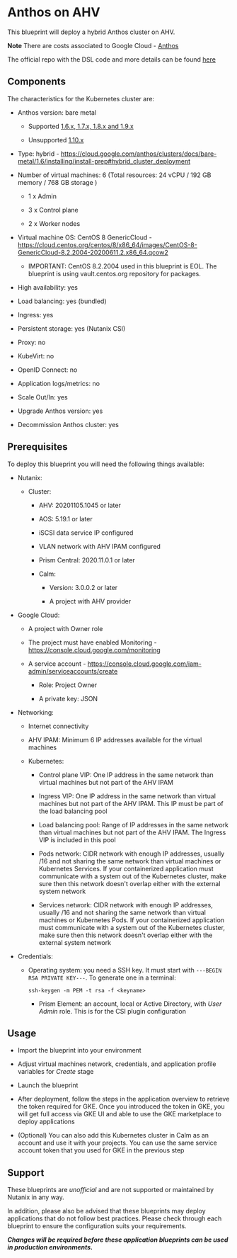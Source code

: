 # Anthos on AHV

This blueprint will deploy a hybrid Anthos cluster on AHV.

**Note** There are costs associated to Google Cloud - [Anthos](cloud.google.com/anthos/pricing)

The official repo with the DSL code and more details can be found [here](https://github.com/nutanixdev/anthos-on-ahv/tree/main/calm)

## Components

The characteristics for the Kubernetes cluster are:

* Anthos version: bare metal

  * Supported [1.6.x, 1.7.x, 1.8.x and 1.9.x](https://cloud.google.com/anthos/clusters/docs/bare-metal/1.6/concepts/about-bare-metal)

  * Unsupported [1.10.x](https://cloud.google.com/anthos/clusters/docs/bare-metal/1.7/concepts/about-bare-metal)

* Type: hybrid - <https://cloud.google.com/anthos/clusters/docs/bare-metal/1.6/installing/install-prep#hybrid_cluster_deployment>

* Number of virtual machines: 6 (Total resources: 24 vCPU / 192 GB memory / 768 GB storage )

  * 1 x Admin

  * 3 x Control plane

  * 2 x Worker nodes

* Virtual machine OS: CentOS 8 GenericCloud - <https://cloud.centos.org/centos/8/x86_64/images/CentOS-8-GenericCloud-8.2.2004-20200611.2.x86_64.qcow2>

  * IMPORTANT: CentOS 8.2.2004 used in this blueprint is EOL. The blueprint is using vault.centos.org repository for packages.

* High availability: yes

* Load balancing: yes (bundled)

* Ingress: yes

* Persistent storage: yes (Nutanix CSI)

* Proxy: no

* KubeVirt: no

* OpenID Connect: no

* Application logs/metrics: no

* Scale Out/In: yes

* Upgrade Anthos version: yes

* Decommission Anthos cluster: yes

## Prerequisites

To deploy this blueprint you will need the following things available:

* Nutanix:

  * Cluster:

    * AHV: 20201105.1045 or later

    * AOS: 5.19.1 or later

    * iSCSI data service IP configured

    * VLAN network with AHV IPAM configured

    * Prism Central: 2020.11.0.1 or later

    * Calm:

      * Version: 3.0.0.2 or later

      * A project with AHV provider

* Google Cloud:

  * A project with Owner role

  * The project must have enabled Monitoring - <https://console.cloud.google.com/monitoring>

  * A service account - <https://console.cloud.google.com/iam-admin/serviceaccounts/create>

    * Role: Project Owner

    * A private key: JSON

* Networking:

  * Internet connectivity

  * AHV IPAM: Minimum 6 IP addresses available for the virtual machines

  * Kubernetes:

    * Control plane VIP: One IP address in the same network than virtual machines but not part of the AHV IPAM

    * Ingress VIP: One IP address in the same network than virtual machines but not part of the AHV IPAM. This IP must be part of the load balancing pool

    * Load balancing pool: Range of IP addresses in the same network than virtual machines but not part of the AHV IPAM. The Ingress VIP is included in this pool

    * Pods network: CIDR network with enough IP addresses, usually /16 and not sharing the same network than virtual machines or Kubernetes Services. If your containerized application must communicate with a system out of the Kubernetes cluster, make sure then this network doesn't overlap either with the external system network

    * Services network: CIDR network with enough IP addresses, usually /16 and not sharing the same network than virtual machines or Kubernetes Pods. If your containerized application must communicate with a system out of the Kubernetes cluster, make sure then this network doesn't overlap either with the external system network

* Credentials:

  * Operating system: you need a SSH key. It must start with `---BEGIN RSA PRIVATE KEY---`. To generate one in a terminal:

    ```console
    ssh-keygen -m PEM -t rsa -f <keyname>
    ```

    * Prism Element: an account, local or Active Directory, with *User Admin* role. This is for the CSI plugin configuration

## Usage

* Import the blueprint into your environment

* Adjust virtual machines network, credentials, and application profile variables for *Create* stage

* Launch the blueprint

* After deployment, follow the steps in the application overview to retrieve the token required for GKE. Once you introduced the token in GKE, you will get full access via GKE UI and able to use the GKE marketplace to deploy applications

* (Optional) You can also add this Kubernetes cluster in Calm as an account and use it with your projects. You can use the same service account token that you used for GKE in the previous step

## Support

These blueprints are *unofficial* and are not supported or maintained by Nutanix in any way.

In addition, please also be advised that these blueprints may deploy applications that do not follow best practices.  Please check through each blueprint to ensure the configuration suits your requirements.

***Changes will be required before these application blueprints can be used in production environments.***
